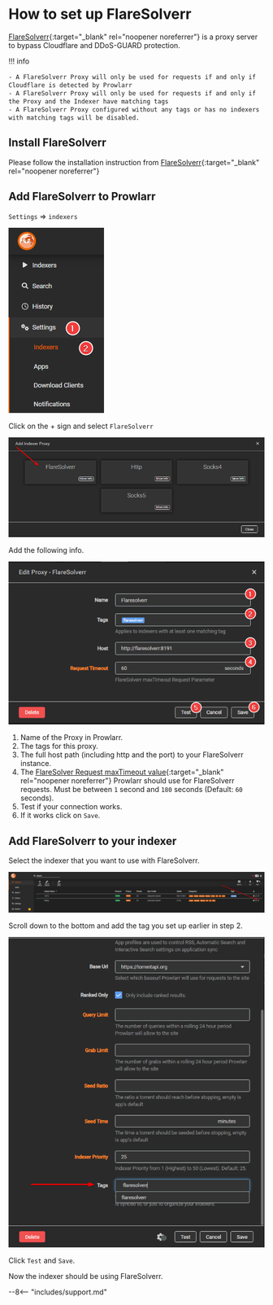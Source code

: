 # How to set up FlareSolverr

[FlareSolverr](https://github.com/FlareSolverr/FlareSolverr){:target="\_blank" rel="noopener noreferrer"} is a proxy server to bypass Cloudflare and DDoS-GUARD protection.

!!! info

    - A FlareSolverr Proxy will only be used for requests if and only if Cloudflare is detected by Prowlarr
    - A FlareSolverr Proxy will only be used for requests if and only if the Proxy and the Indexer have matching tags
    - A FlareSolverr Proxy configured without any tags or has no indexers with matching tags will be disabled.

## Install FlareSolverr

Please follow the installation instruction from [FlareSolverr](https://github.com/FlareSolverr/FlareSolverr#installation){:target="\_blank" rel="noopener noreferrer"}

## Add FlareSolverr to Prowlarr

`Settings` => `indexers`

![Settings => images](images/settings-indexers.png)

Click on the + sign and select `FlareSolverr`

![Add Indexers](images/add-indexer-proxy-flaresolverr.png)

Add the following info.

![Add Proxy FlareSolverr](images/add-proxy-flaresolverr.png)

1. Name of the Proxy in Prowlarr.
1. The tags for this proxy.
1. The full host path (including http and the port) to your FlareSolverr instance.
1. The [FlareSolver Request maxTimeout value](https://github.com/FlareSolverr/FlareSolverr#-requestget){:target="\_blank" rel="noopener noreferrer"} Prowlarr should use for FlareSolverr requests. Must be between `1` second and `180` seconds (Default: `60` seconds).
1. Test if your connection works.
1. If it works click on `Save`.

## Add FlareSolverr to your indexer

Select the indexer that you want to use with FlareSolverr.

![Select Indexer](images/select-indexer.png)

Scroll down to the bottom and add the tag you set up earlier in step 2.

![Add tag to indexer](images/add-tag-to-indexer-flaresolverr.png)

Click `Test` and `Save`.

Now the indexer should be using FlareSolverr.

--8<-- "includes/support.md"
